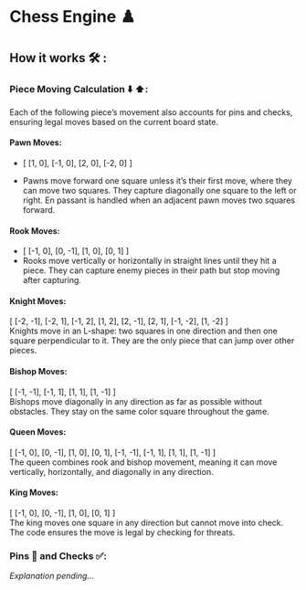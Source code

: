 # Chess Engine ♟️

## How it works 🛠 :

### Piece Moving Calculation ⬇️ ⬆️:

Each of the following piece’s movement also accounts for pins and checks, ensuring legal moves based on the current
board state.

#### Pawn Moves:
* [ [1, 0], [-1, 0], [2, 0], [-2, 0] ]


* Pawns move forward one square unless it’s their first move, where they can move two squares. They capture diagonally one square to the left or right. En passant is handled when an adjacent pawn moves two squares forward.


#### Rook Moves:
* [ [-1, 0], [0, -1], [1, 0], [0, 1] ]
* Rooks move vertically or horizontally in straight lines until they hit a piece. They can capture enemy pieces in their path but stop moving after capturing.

#### Knight Moves:
[ [-2, -1], [-2, 1], [-1, 2], [1, 2], [2, -1], [2, 1], [-1, -2], [1, -2] ]
<br/>
Knights move in an L-shape: two squares in one direction and then one square perpendicular to it. They are the only piece that can jump over other pieces.
<br/>
#### Bishop Moves:
[ [-1, -1], [-1, 1], [1, 1], [1, -1] ]
<br/>
Bishops move diagonally in any direction as far as possible without obstacles. They stay on the same color square throughout the game.
<br/>
#### Queen Moves:
[ [-1, 0], [0, -1], [1, 0], [0, 1], [-1, -1], [-1, 1], [1, 1], [1, -1] ]
<br/>
The queen combines rook and bishop movement, meaning it can move vertically, horizontally, and diagonally in any direction.
<br/>
#### King Moves:
[ [-1, 0], [0, -1], [1, 0], [0, 1] ]
<br/>
The king moves one square in any direction but cannot move into check. The code ensures the move is legal by checking for threats.
<br/>
### Pins 📍 and Checks ✅:
*Explanation pending...*

